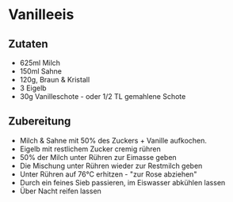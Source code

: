 # Vanilleeis

## Zutaten
* 625ml Milch
* 150ml Sahne
* 120g, Braun & Kristall
* 3 Eigelb
* 30g Vanilleschote - oder 1/2 TL gemahlene Schote

## Zubereitung
* Milch & Sahne mit 50% des Zuckers + Vanille aufkochen.
* Eigelb mit restlichem Zucker cremig rühren
* 50% der Milch unter Rühren zur Eimasse geben
* Die Mischung unter Rühren wieder zur Restmilch geben
* Unter Rühren auf 76°C erhitzen - "zur Rose abziehen"
* Durch ein feines Sieb passieren, im Eiswasser abkühlen lassen 
* Über Nacht reifen lassen
